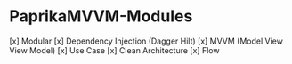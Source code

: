 # PaprikaMVVM-Modules


[x] Modular
[x] Dependency Injection (Dagger Hilt)
[x] MVVM (Model View View Model)
[x] Use Case
[x] Clean Architecture
[x] Flow 
